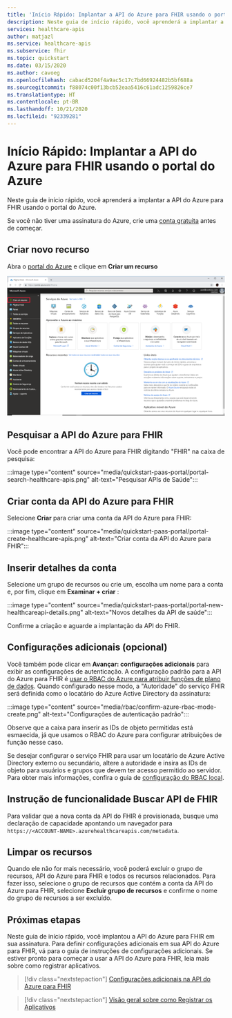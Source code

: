 ```yaml
---
title: 'Início Rápido: Implantar a API do Azure para FHIR usando o portal do Azure'
description: Neste guia de início rápido, você aprenderá a implantar a API do Azure para FHIR e definir as configurações usando o portal do Azure.
services: healthcare-apis
author: matjazl
ms.service: healthcare-apis
ms.subservice: fhir
ms.topic: quickstart
ms.date: 03/15/2020
ms.author: cavoeg
ms.openlocfilehash: cabacd5204f4a9ac5c17c7bd66924482b5bf688a
ms.sourcegitcommit: f88074c00f13bcb52eaa5416c61adc1259826ce7
ms.translationtype: HT
ms.contentlocale: pt-BR
ms.lasthandoff: 10/21/2020
ms.locfileid: "92339281"
---
```

# <a name="quickstart-deploy-azure-api-for-fhir-using-azure-portal"></a>Início Rápido: Implantar a API do Azure para FHIR usando o portal do Azure

Neste guia de início rápido, você aprenderá a implantar a API do Azure para FHIR usando o portal do Azure.

Se você não tiver uma assinatura do Azure, crie uma [conta gratuita](https://azure.microsoft.com/free/?WT.mc_id=A261C142F) antes de começar.

## <a name="create-new-resource"></a>Criar novo recurso

Abra o [portal do Azure](https://portal.azure.com) e clique em **Criar um recurso**

![Criar um recurso](media/quickstart-paas-portal/portal-create-resource.png)

## <a name="search-for-azure-api-for-fhir"></a>Pesquisar a API do Azure para FHIR

Você pode encontrar a API do Azure para FHIR digitando "FHIR" na caixa de pesquisa:

:::image type="content" source="media/quickstart-paas-portal/portal-search-healthcare-apis.png" alt-text="Pesquisar APIs de Saúde":::

## <a name="create-azure-api-for-fhir-account"></a>Criar conta da API do Azure para FHIR

Selecione **Criar** para criar uma conta da API do Azure para FHIR:

:::image type="content" source="media/quickstart-paas-portal/portal-create-healthcare-apis.png" alt-text="Criar conta da API do Azure para FHIR":::

## <a name="enter-account-details"></a>Inserir detalhes da conta

Selecione um grupo de recursos ou crie um, escolha um nome para a conta e, por fim, clique em **Examinar + criar** :

:::image type="content" source="media/quickstart-paas-portal/portal-new-healthcareapi-details.png" alt-text="Novos detalhes da API de saúde":::

Confirme a criação e aguarde a implantação da API do FHIR.

## <a name="additional-settings-optional"></a>Configurações adicionais (opcional)

Você também pode clicar em **Avançar: configurações adicionais** para exibir as configurações de autenticação. A configuração padrão para a API do Azure para FHIR é [usar o RBAC do Azure para atribuir funções de plano de dados](configure-azure-rbac.md). Quando configurado nesse modo, a "Autoridade" do serviço FHIR será definida como o locatário do Azure Active Directory da assinatura:

:::image type="content" source="media/rbac/confirm-azure-rbac-mode-create.png" alt-text="Configurações de autenticação padrão":::

Observe que a caixa para inserir as IDs de objeto permitidas está esmaecida, já que usamos o RBAC do Azure para configurar atribuições de função nesse caso.

Se desejar configurar o serviço FHIR para usar um locatário de Azure Active Directory externo ou secundário, altere a autoridade e insira as IDs de objeto para usuários e grupos que devem ter acesso permitido ao servidor. Para obter mais informações, confira o guia de [configuração do RBAC local](configure-local-rbac.md).

## <a name="fetch-fhir-api-capability-statement"></a>Instrução de funcionalidade Buscar API de FHIR

Para validar que a nova conta da API do FHIR é provisionada, busque uma declaração de capacidade apontando um navegador para `https://<ACCOUNT-NAME>.azurehealthcareapis.com/metadata`.

## <a name="clean-up-resources"></a>Limpar os recursos

Quando ele não for mais necessário, você poderá excluir o grupo de recursos, API do Azure para FHIR e todos os recursos relacionados. Para fazer isso, selecione o grupo de recursos que contém a conta da API do Azure para FHIR, selecione **Excluir grupo de recursos** e confirme o nome do grupo de recursos a ser excluído.

## <a name="next-steps"></a>Próximas etapas

Neste guia de início rápido, você implantou a API do Azure para FHIR em sua assinatura. Para definir configurações adicionais em sua API do Azure para FHIR, vá para o guia de instruções de configurações adicionais. Se estiver pronto para começar a usar a API do Azure para FHIR, leia mais sobre como registrar aplicativos.

>[!div class="nextstepaction"]
>[Configurações adicionais na API do Azure para FHIR](azure-api-for-fhir-additional-settings.md)

>[!div class="nextstepaction"]
>[Visão geral sobre como Registrar os Aplicativos](fhir-app-registration.md)
